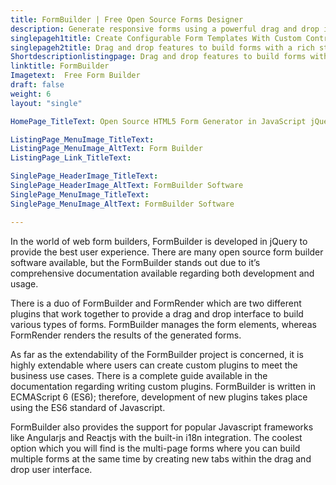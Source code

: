 ```yaml
---
title: FormBuilder | Free Open Source Forms Designer
description: Generate responsive forms using a powerful drag and drop interface which excludes the hassle of writing code for each form’s element and its style
singlepageh1title: Create Configurable Form Templates With Custom Controls
singlepageh2title: Drag and drop features to build forms with a rich stack of options including multlingual support, multiple configuration options and several action methods.
Shortdescriptionlistingpage: Drag and drop features to build forms with a rich stack of options including multlingual support, multiple configuration options and several action methods.
linktitle: FormBuilder
Imagetext:  Free Form Builder
draft: false
weight: 6
layout: "single"

HomePage_TitleText: Open Source HTML5 Form Generator in JavaScript jQuery

ListingPage_MenuImage_TitleText: 
ListingPage_MenuImage_AltText: Form Builder 
ListingPage_Link_TitleText: 

SinglePage_HeaderImage_TitleText: 
SinglePage_HeaderImage_AltText: FormBuilder Software
SinglePage_MenuImage_TitleText: 
SinglePage_MenuImage_AltText: FormBuilder Software

---
```


In the world of web form builders, FormBuilder is developed in jQuery to provide the best user experience. There are many open source form builder software available, but the FormBuilder stands out due to it’s comprehensive documentation available regarding both development and usage.

There is a duo of FormBuilder and FormRender which are two different plugins that work together to provide a drag and drop interface to build various types of forms. FormBuilder manages the form elements, whereas FormRender renders the results of the generated forms.

As far as the extendability of the FormBuilder project is concerned, it is highly extendable where users can create custom plugins to meet the business use cases. There is a complete guide available in the documentation regarding writing custom plugins. FormBuilder is written in ECMAScript 6 (ES6); therefore, development of new plugins takes place using the ES6 standard of Javascript.

FormBuilder also provides the support for popular Javascript frameworks like Angularjs and Reactjs with the built-in i18n integration. The coolest option which you will find is the multi-page forms where you can build multiple forms at the same time by creating new tabs within the drag and drop user interface.